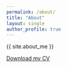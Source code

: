 ```yaml
---
permalink: /about/
title: "About"
layout: single
author_profile: true
---
```


{{ site.about_me }}

[Download my CV](/assets/images/CV_tk.pdf)
